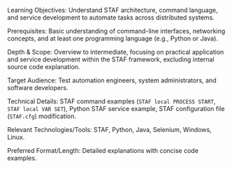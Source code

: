 Learning Objectives: Understand STAF architecture, command language, and service development to automate tasks across distributed systems.

Prerequisites: Basic understanding of command-line interfaces, networking concepts, and at least one programming language (e.g., Python or Java).

Depth & Scope: Overview to intermediate, focusing on practical application and service development within the STAF framework, excluding internal source code explanation.

Target Audience: Test automation engineers, system administrators, and software developers.

Technical Details: STAF command examples (`STAF local PROCESS START`, `STAF local VAR SET`), Python STAF service example, STAF configuration file (`STAF.cfg`) modification.

Relevant Technologies/Tools: STAF, Python, Java, Selenium, Windows, Linux.

Preferred Format/Length: Detailed explanations with concise code examples.
